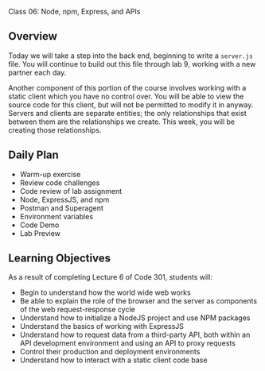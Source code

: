 Class 06: Node, npm, Express, and APIs

## Overview

Today we will take a step into the back end, beginning to write a `server.js` file. You will continue to build out this file through lab 9, working with a new partner each day.

Another component of this portion of the course involves working with a static client which you have no control over. You will be able to view the source code for this client, but will not be permitted to modify it in anyway. Servers and clients are separate entities; the only relationships that exist between them are the relationships we create. This week, you will be creating those relationships.

## Daily Plan

- Warm-up exercise
- Review code challenges
- Code review of lab assignment
- Node, ExpressJS, and npm
- Postman and Superagent
- Environment variables
- Code Demo
- Lab Preview

## Learning Objectives

As a result of completing Lecture 6 of Code 301, students will:
- Begin to understand how the world wide web works
- Be able to explain the role of the browser and the server as components of the web request-response cycle
- Understand how to initialize a NodeJS project and use NPM packages
- Understand the basics of working with ExpressJS 
- Understand how to request data from a third-party API, both within an API development environment and using an API to proxy requests
- Control their production and deployment environments
- Understand how to interact with a static client code base
